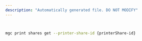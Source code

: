 ```yaml
---
description: "Automatically generated file. DO NOT MODIFY"
---
```


```bash


mgc print shares get --printer-share-id {printerShare-id}

```